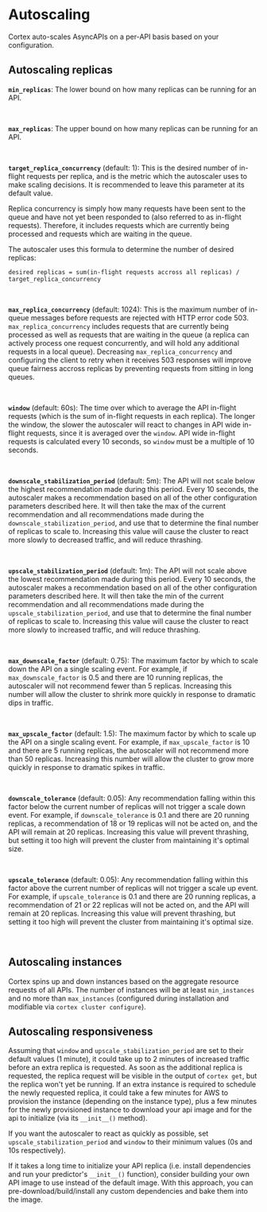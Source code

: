 # Autoscaling

Cortex auto-scales AsyncAPIs on a per-API basis based on your configuration.

## Autoscaling replicas

**`min_replicas`**: The lower bound on how many replicas can be running for an API.

<br>

**`max_replicas`**: The upper bound on how many replicas can be running for an API.

<br>

**`target_replica_concurrency`** (default: 1): This is the desired number of in-flight requests per replica, and is the
metric which the autoscaler uses to make scaling decisions. It is recommended to leave this parameter at its default
value.

Replica concurrency is simply how many requests have been sent to the queue and have not yet been responded to (also
referred to as in-flight requests). Therefore, it includes requests which are currently being processed and requests
which are waiting in the queue.

The autoscaler uses this formula to determine the number of desired replicas:

`desired replicas = sum(in-flight requests accross all replicas) / target_replica_concurrency`

<br>

**`max_replica_concurrency`** (default: 1024): This is the maximum number of in-queue messages before requests are
rejected with HTTP error code 503. `max_replica_concurrency` includes requests that are currently being processed as
well as requests that are waiting in the queue (a replica can actively process one request concurrently, and will hold
any additional requests in a local queue). Decreasing `max_replica_concurrency` and configuring the client to retry when
it receives 503 responses will improve queue fairness accross replicas by preventing requests from sitting in long
queues.

<br>

**`window`** (default: 60s): The time over which to average the API in-flight requests (which is the sum of in-flight
requests in each replica). The longer the window, the slower the autoscaler will react to changes in API wide in-flight
requests, since it is averaged over the `window`. API wide in-flight requests is calculated every 10 seconds,
so `window` must be a multiple of 10 seconds.

<br>

**`downscale_stabilization_period`** (default: 5m): The API will not scale below the highest recommendation made during
this period. Every 10 seconds, the autoscaler makes a recommendation based on all of the other configuration parameters
described here. It will then take the max of the current recommendation and all recommendations made during
the `downscale_stabilization_period`, and use that to determine the final number of replicas to scale to. Increasing
this value will cause the cluster to react more slowly to decreased traffic, and will reduce thrashing.

<br>

**`upscale_stabilization_period`** (default: 1m): The API will not scale above the lowest recommendation made during
this period. Every 10 seconds, the autoscaler makes a recommendation based on all of the other configuration parameters
described here. It will then take the min of the current recommendation and all recommendations made during
the `upscale_stabilization_period`, and use that to determine the final number of replicas to scale to. Increasing this
value will cause the cluster to react more slowly to increased traffic, and will reduce thrashing.

<br>

**`max_downscale_factor`** (default: 0.75): The maximum factor by which to scale down the API on a single scaling event.
For example, if `max_downscale_factor` is 0.5 and there are 10 running replicas, the autoscaler will not recommend fewer
than 5 replicas. Increasing this number will allow the cluster to shrink more quickly in response to dramatic dips in
traffic.

<br>

**`max_upscale_factor`** (default: 1.5): The maximum factor by which to scale up the API on a single scaling event. For
example, if `max_upscale_factor` is 10 and there are 5 running replicas, the autoscaler will not recommend more than 50
replicas. Increasing this number will allow the cluster to grow more quickly in response to dramatic spikes in traffic.

<br>

**`downscale_tolerance`** (default: 0.05): Any recommendation falling within this factor below the current number of
replicas will not trigger a scale down event. For example, if `downscale_tolerance` is 0.1 and there are 20 running
replicas, a recommendation of 18 or 19 replicas will not be acted on, and the API will remain at 20 replicas. Increasing
this value will prevent thrashing, but setting it too high will prevent the cluster from maintaining it's optimal size.

<br>

**`upscale_tolerance`** (default: 0.05): Any recommendation falling within this factor above the current number of
replicas will not trigger a scale up event. For example, if `upscale_tolerance` is 0.1 and there are 20 running
replicas, a recommendation of 21 or 22 replicas will not be acted on, and the API will remain at 20 replicas. Increasing
this value will prevent thrashing, but setting it too high will prevent the cluster from maintaining it's optimal size.

<br>

## Autoscaling instances

Cortex spins up and down instances based on the aggregate resource requests of all APIs. The number of instances will be
at least `min_instances` and no more than `max_instances` (configured during installation and modifiable
via `cortex cluster configure`).

## Autoscaling responsiveness

Assuming that `window` and `upscale_stabilization_period` are set to their default values (1 minute), it could take up
to 2 minutes of increased traffic before an extra replica is requested. As soon as the additional replica is requested,
the replica request will be visible in the output of `cortex get`, but the replica won't yet be running. If an extra
instance is required to schedule the newly requested replica, it could take a few minutes for AWS to provision the
instance (depending on the instance type), plus a few minutes for the newly provisioned instance to download your api
image and for the api to initialize (via its `__init__()` method).

If you want the autoscaler to react as quickly as possible, set `upscale_stabilization_period` and `window` to their
minimum values (0s and 10s respectively).

If it takes a long time to initialize your API replica (i.e. install dependencies and run your predictor's `__init__()`
function), consider building your own API image to use instead of the default image. With this approach, you can
pre-download/build/install any custom dependencies and bake them into the image.

